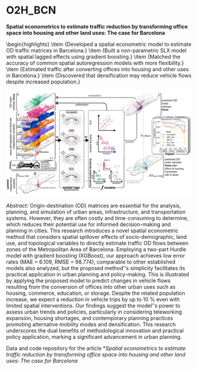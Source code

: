 # O2H_BCN

**Spatial econometrics to estimate traffic reduction by transforming office space into housing and other land uses: The case for Barcelona**

\begin{highlights}
\item {Developed a spatial econometric model to estimate OD traffic matrices in Barcelona.}
\item {Built a non-parametric SLX model with spatial lagged effects using gradient boosting.}
\item {Matched the accuracy of common spatial autoregression models with more flexibility.}
\item {Estimated traffic after converting offices into housing and other uses in Barcelona.}
\item {Discovered that densification may reduce vehicle flows despite increased population.}

![Results](fig_graph_abstr.drawio_v10.jpg)

*Abstract:* Origin-destination (OD) matrices are essential for the analysis, planning, and simulation of urban areas, infrastructure, and transportation systems. However, they are often costly and time-consuming to determine, which reduces their potential use for informed decision-making and planning in cities. This research introduces a novel spatial econometric method that considers spatial spillover effects of socio-demographic, land use, and topological variables to directly estimate traffic OD flows between zones of the Metropolitan Area of Barcelona. Employing a two-part Hurdle model with gradient boosting (XGBoost), our approach achieves low error rates (MAE = 6.109, RMSE = 98.774), comparable to other established models also analyzed, but the proposed method’'s simplicity facilitates its practical application in urban planning and policy-making. This is illustrated by applying the proposed model to predict changes in vehicle flows resulting from the conversion of offices into other urban uses such as housing, commerce, education, or storage. Despite the related population increase, we expect a reduction in vehicle trips by up to 10 % even with limited spatial interventions. Our findings suggest the model’'s power to assess urban trends and policies, particularly in considering teleworking expansion, housing shortages, and contemporary planning practices promoting alternative mobility modes and densification. This research underscores the dual benefits of methodological innovation and practical policy application, marking a significant advancement in urban planning.

Data and code repository for the article **Spatial econometrics to estimate traffic reduction by transforming office space into housing and other land uses: The case for Barcelona*
